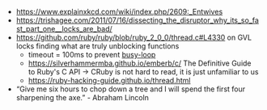 - https://www.explainxkcd.com/wiki/index.php/2609:_Entwives 
- https://trishagee.com/2011/07/16/dissecting_the_disruptor_why_its_so_fast_part_one__locks_are_bad/
- https://github.com/ruby/ruby/blob/ruby_2_0_0/thread.c#L4330 on GVL locks finding what are truly unblocking functions
	- timeout = 100ms to prevent [busy-loop](https://en.wikipedia.org/wiki/Busy_waiting)
	- https://silverhammermba.github.io/emberb/c/ The Definitive Guide to Ruby's C API -> CRuby is not hard to read, it is just unfamiliar to us
	- https://ruby-hacking-guide.github.io/thread.html
- “Give me six hours to chop down a tree and I will spend the first four sharpening the axe.” - Abraham Lincoln